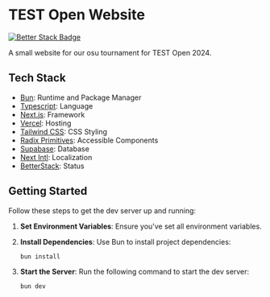 # TEST Open Website

[![Better Stack Badge](https://uptime.betterstack.com/status-badges/v1/monitor/u726.svg)](https://status.test-open.com/)

A small website for our osu tournament for TEST Open 2024.

## Tech Stack

- [Bun](https://bun.sh): Runtime and Package Manager
- [Typescript](https://www.typescriptlang.org): Language
- [Next.js](https://nextjs.org): Framework
- [Vercel](https://vercel.com/home): Hosting
- [Tailwind CSS](https://tailwindcss.com): CSS Styling
- [Radix Primitives](https://www.radix-ui.com): Accessible Components
- [Supabase](https://supabase.com): Database
- [Next Intl](https://next-intl-docs.vercel.app): Localization
- [BetterStack](https://betterstack.dev): Status

## Getting Started

Follow these steps to get the dev server up and running:

1. **Set Environment Variables**: Ensure you've set all environment variables.

2. **Install Dependencies**: Use Bun to install project dependencies:

   ```shell
   bun install
   ```

3. **Start the Server**: Run the following command to start the dev server:

   ```shell
   bun dev
   ```
